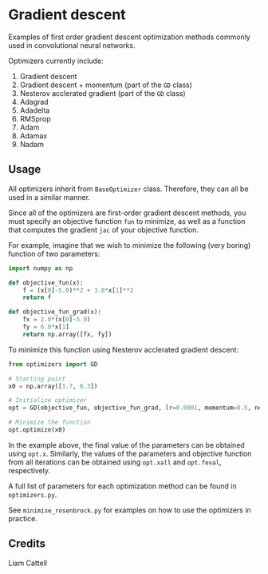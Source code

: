 # Gradient descent

Examples of first order gradient descent optimization methods commonly used in convolutional neural networks.

Optimizers currently include:
1. Gradient descent
2. Gradient descent + momentum (part of the `GD` class)
3. Nesterov acclerated gradient (part of the `GD` class)
4. Adagrad
5. Adadelta
6. RMSprop
7. Adam
8. Adamax
9. Nadam


## Usage

All optimizers inherit from `BaseOptimizer` class. Therefore, they can all be used in a similar manner.

Since all of the optimizers are first-order gradient descent methods, you must specify an objective function `fun` to minimize,
as well as a function that computes the gradient `jac` of your objective function.

For example, imagine that we wish to minimize the following (very boring) function of two parameters:

```python
import numpy as np

def objective_fun(x):
    f = (x[0]-5.0)**2 + 3.0*x[1]**2
    return f

def objective_fun_grad(x):
    fx = 2.0*(x[0]-5.0)
    fy = 6.0*x[1]
    return np.array([fx, fy])
```

To minimize this function using Nesterov acclerated gradient descent:

```python
from optimizers import GD

# Starting point
x0 = np.array([1.7, 6.3])

# Initialize optimizer
opt = GD(objective_fun, objective_fun_grad, lr=0.0001, momentum=0.5, nesterov=True)

# Minimize the function
opt.optimize(x0)
```

In the example above, the final value of the parameters can be obtained using `opt.x`.
Similarly, the values of the parameters and objective function from all iterations can be obtained using `opt.xall` and `opt.feval`, respectively.

A full list of parameters for each optimization method can be found in `optimizers.py`.

See `minimise_rosenbrock.py` for examples on how to use the optimizers in practice.


## Credits

Liam Cattell
